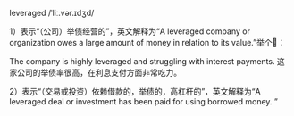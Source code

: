 leveraged /ˈliː.vər.ɪdʒd/ 

1）表示“（公司）举债经营的”，英文解释为“A leveraged company or organization owes a large amount of money in relation to its value.”举个🌰：

The company is highly leveraged and struggling with interest payments. 这家公司的举债率很高，在利息支付方面非常吃力。

  

2）表示“（交易或投资）依赖借款的，举债的，高杠杆的”，英文解释为“A leveraged deal or investment has been paid for using borrowed money. ”